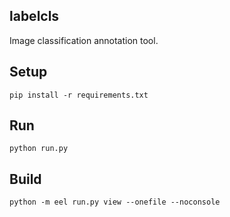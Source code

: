 ## labelcls
Image classification annotation tool.

## Setup
```
pip install -r requirements.txt
```

## Run
```
python run.py
```

## Build
```
python -m eel run.py view --onefile --noconsole
```
